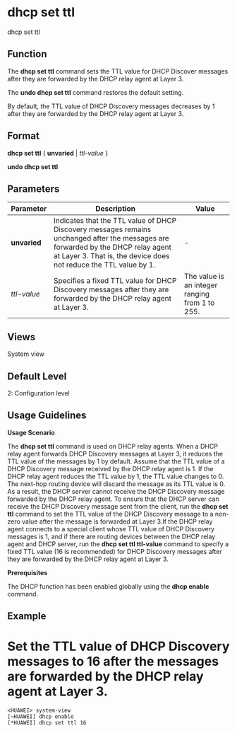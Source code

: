 dhcp set ttl
============

dhcp set ttl

Function
--------



The **dhcp set ttl** command sets the TTL value for DHCP Discover messages after they are forwarded by the DHCP relay agent at Layer 3.

The **undo dhcp set ttl** command restores the default setting.



By default, the TTL value of DHCP Discovery messages decreases by 1 after they are forwarded by the DHCP relay agent at Layer 3.


Format
------

**dhcp set ttl** { **unvaried** | *ttl-value* }

**undo dhcp set ttl**


Parameters
----------

| Parameter | Description | Value |
| --- | --- | --- |
| **unvaried** | Indicates that the TTL value of DHCP Discovery messages remains unchanged after the messages are forwarded by the DHCP relay agent at Layer 3. That is, the device does not reduce the TTL value by 1. | - |
| *ttl-value* | Specifies a fixed TTL value for DHCP Discovery messages after they are forwarded by the DHCP relay agent at Layer 3. | The value is an integer ranging from 1 to 255. |



Views
-----

System view


Default Level
-------------

2: Configuration level


Usage Guidelines
----------------

**Usage Scenario**

The **dhcp set ttl** command is used on DHCP relay agents. When a DHCP relay agent forwards DHCP Discovery messages at Layer 3, it reduces the TTL value of the messages by 1 by default. Assume that the TTL value of a DHCP Discovery message received by the DHCP relay agent is 1. If the DHCP relay agent reduces the TTL value by 1, the TTL value changes to 0. The next-hop routing device will discard the message as its TTL value is 0. As a result, the DHCP server cannot receive the DHCP Discovery message forwarded by the DHCP relay agent. To ensure that the DHCP server can receive the DHCP Discovery message sent from the client, run the **dhcp set ttl** command to set the TTL value of the DHCP Discovery message to a non-zero value after the message is forwarded at Layer 3.If the DHCP relay agent connects to a special client whose TTL value of DHCP Discovery messages is 1, and if there are routing devices between the DHCP relay agent and DHCP server, run the **dhcp set ttl ttl-value** command to specify a fixed TTL value (16 is recommended) for DHCP Discovery messages after they are forwarded by the DHCP relay agent at Layer 3.

**Prerequisites**

The DHCP function has been enabled globally using the **dhcp enable** command.


Example
-------

# Set the TTL value of DHCP Discovery messages to 16 after the messages are forwarded by the DHCP relay agent at Layer 3.
```
<HUAWEI> system-view
[~HUAWEI] dhcp enable
[*HUAWEI] dhcp set ttl 16

```